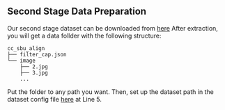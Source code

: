## Second Stage Data Preparation

Our second stage dataset can be downloaded from 
[here](https://drive.google.com/file/d/1nJXhoEcy3KTExr17I7BXqY5Y9Lx_-n-9/view?usp=share_link) 
After extraction, you will get a data follder with the following structure:

```
cc_sbu_align
├── filter_cap.json
└── image
    ├── 2.jpg
    ├── 3.jpg
    ...   
```

Put the folder to any path you want.
Then, set up the dataset path in the dataset config file 
[here](../pipeline/configs/datasets/cc_sbu/align.yaml#L5) at Line 5.

